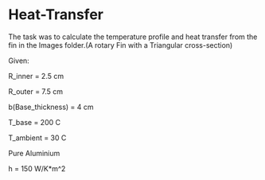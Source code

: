 # Heat-Transfer

The task was to calculate the temperature profile and heat transfer from the fin in the Images folder.(A rotary Fin with a Triangular cross-section)

Given:

R_inner = 2.5 cm

R_outer = 7.5 cm

b(Base_thickness) = 4 cm

T_base = 200 C

T_ambient = 30 C

Pure Aluminium

h = 150 W/K*m^2

